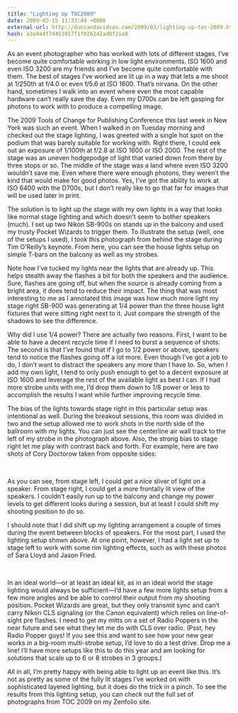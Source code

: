 ```yaml
---
title: "Lighting Up TOC2009"
date: 2009-02-15 11:33:49 +0000
external-url: http://duncandavidson.com/2009/02/lighting-up-toc-2009.html
hash: a3a4a4f7d451017f1f026242ad8f21a0
---
```


As an event photographer who has worked with lots of different stages, I’ve become quite comfortable working in low light environments. ISO 1600 and even ISO 3200 are my friends and I’ve become quite comfortable with them. The best of stages I’ve worked are lit up in a way that lets a me shoot at 1/250th at f/4.0 or even f/5.6 at ISO 1600. That’s nirvana. On the other hand, sometimes I walk into an event where even the most capable hardware can’t really save the day. Even my D700s can be left gasping for photons to work with to produce a compelling image.


The 2009 Tools of Change for Publishing Conference this last week in New York was such an event. When I walked in on Tuesday morning and checked out the stage lighting, I was greeted with a single hot spot on the podium that was barely suitable for working with. Right there, I could eek out an exposure of 1/100th at f/2.8 at ISO 1600 or ISO 2000. The rest of the stage was an uneven hodgepodge of light that varied down from there by three stops or so. The middle of the stage was a land where even ISO 3200 wouldn’t save me. Even where there were enough photons, they weren’t the kind that would make for good photos. Yes, I’ve got the ability to work at ISO 6400 with the D700s, but I don’t really like to go that far for images that will be used later in print.


The solution is to light up the stage with my own lights in a way that looks like normal stage lighting and which doesn’t seem to bother speakers (much). I set up two Nikon SB-900s on stands up in the balcony and used my trusty Pocket Wizards to trigger them. To illustrate the setup (well, one of the setups I used), I took this photograph from behind the stage during Tim O’Reilly’s keynote. From here, you can see the house lights setup on simple T-bars on the balcony as well as my strobes.





Note how I’ve tucked my lights near the lights that are already up. This helps stealth away the flashes a bit for both the speakers and the audience. Sure, flashes are going off, but when the source is already coming from a bright area, it does tend to reduce their impact. The thing that was most interesting to me as I annotated this image was how much more light my stage right SB-900 was generating at 1/4 power than the three house light fixtures that were sitting right next to it. Just compare the strength of the shadows to see the difference.


Why did I use 1/4 power? There are actually two reasons. First, I want to be able to have a decent recycle time if I need to burst a sequence of shots. The second is that I’ve found that if I go to 1/2 power or above, speakers tend to notice the flashes going off a lot more. Even though I’ve got a job to do, I don’t want to distract the speakers any more than I have to. So, when I add my own light, I tend to only push enough to get to a decent exposure at ISO 1600 and leverage the rest of the available light as best I can. If I had more strobe units with me, I’d drop them down to 1/8 power or less to accomplish the results I want while further improving recycle time.


The bias of the lights towards stage right in this particular setup was intentional as well. During the breakout sessions, this room was divided in two and the setup allowed me to work shots in the north side of the ballroom with my lights. You can just see the centerline air wall track to the left of my strobe in the photograph above. Also, the strong bias to stage right let me play with contrast back and forth. For example, here are two shots of Cory Doctorow taken from opposite sides:



    


As you can see, from stage left, I could get a nice sliver of light on a speaker. From stage right, I could get a more frontally lit view of the speakers. I couldn’t easily run up to the balcony and change my power levels to get different looks during a session, but at least I could shift my shooting position to do so.


I should note that I did shift up my lighting arrangement a couple of times during the event between blocks of speakers. For the most part, I used the lighting setup shown above. At one point, however, I had a light set up to stage left to work with some rim lighting effects, such as with these photos of Sara Lloyd and Jason Fried.


    


In an ideal world—or at least an ideal kit, as in an ideal world the stage lighting would always be sufficient—I’d have a few more lights setup from a few more angles and be able to control their output from my shooting position. Pocket Wizards are great, but they only transmit sync and can’t carry Nikon CLS signaling (or the Canon equivalent) which relies on line-of-sight pre flashes. I need to get my mitts on a set of Radio Poppers in the near future and see what they let me do with CLS over radio. (Psst, hey Radio Popper guys! If you see this and want to see how your new gear works in a big-room multi-strobe setup, I’d love to do a test drive. Drop me a line! I’ll have more setups like this to do this year and am looking for solutions that scale up to 6 or 8 strobes in 3 groups.)


All in all, I’m pretty happy with being able to light up an event like this. It’s not as pretty as some of the fully lit stages I’ve worked on with sophisticated layered lighting, but it does do the trick in a pinch. To see the results from this lighting setup, you can check out the full set of photographs from TOC 2009 on my Zenfolio site.

